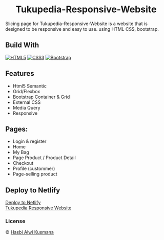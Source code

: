 <h1 align="center">Tukupedia-Responsive-Website</h1>

Slicing page for Tukupedia-Responsive-Website is a website that is designed to be responsive and easy to use.
using HTML CSS, bootstrap.

## Build With

[![HTML5](https://img.shields.io/badge/html-5-brightgreen.svg)](https://www.w3schools.com/html/)
[![CSS3](https://img.shields.io/badge/css-3-brightgreen.svg)](https://www.w3schools.com/css/default.asp)
[![Bootstrap](https://img.shields.io/badge/Bootstrap-4.svg)](https://getbootstrap.com/docs/5.2/getting-started/introduction/)

## Features

- Html5 Semantic
- Grid/Flexbox
- Bootstrap Container & Grid
- External CSS
- Media Query
- Responsive

## Pages:

- Login & register
- Home
- My Bag
- Page Product / Product Detail
- Checkout
- Profile (custommer)
- Page-selling product

## Deploy to Netlify

[Deploy to Netlify](https://www.netlify.com/)<br>
[Tukupedia Responsive Website](https://tukupedia-responsive-website.netlify.app/)

### License

© [Hasbi Alwi Kusmana](https://github.com/hasbialwikusmana)
